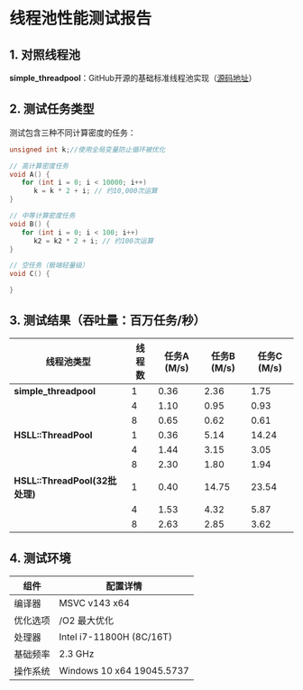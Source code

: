 # 线程池性能测试报告

## 1. 对照线程池
**simple_threadpool**：GitHub开源的基础标准线程池实现（[源码地址](https://github.com/progschj/ThreadPool.git)）

## 2. 测试任务类型
测试包含三种不同计算密度的任务：

```cpp
unsigned int k;//使用全局变量防止循环被优化

// 高计算密度任务
void A() {
   for (int i = 0; i < 10000; i++)
      k = k * 2 + i; // 约10,000次运算
}

// 中等计算密度任务
void B() {
   for (int i = 0; i < 100; i++)
      k2 = k2 * 2 + i; // 约100次运算
}

// 空任务（极端轻量级）
void C() {

}
```

## 3. 测试结果（吞吐量：百万任务/秒）

| 线程池类型               | 线程数 | 任务A (M/s) | 任务B (M/s) | 任务C (M/s) |
|--------------------------|--------|-------------|-------------|-------------|
| **simple_threadpool**    | 1      | 0.36        | 2.36        | 1.75        |
|                          | 4      | 1.10        | 0.95        | 0.93        |
|                          | 8      | 0.65        | 0.62        | 0.61        |
| **HSLL::ThreadPool**     | 1      | 0.36        | 5.14        | 14.24       |
|                          | 4      | 1.44        | 3.15        | 3.05        |
|                          | 8      | 2.30        | 1.80        | 1.94        |
| **HSLL::ThreadPool(32批处理)** | 1      | 0.40        | 14.75       | 23.54       |
|                          | 4      | 1.53        | 4.32        | 5.87        |
|                          | 8      | 2.63        | 2.85        | 3.62        |


## 4. 测试环境
| 组件         | 配置详情                     |
|--------------|------------------------------|
| 编译器       | MSVC v143 x64                |
| 优化选项     | /O2 最大优化                 |
| 处理器       | Intel i7-11800H (8C/16T)     |
| 基础频率     | 2.3 GHz                      |
| 操作系统     | Windows 10 x64 19045.5737    |

